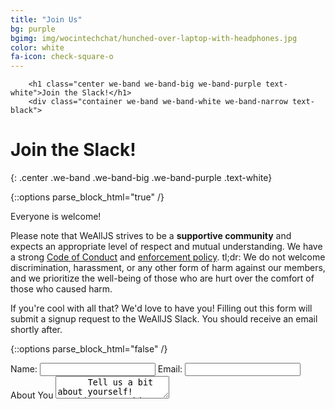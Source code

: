 ```yaml
---
title: "Join Us"
bg: purple
bgimg: img/wocintechchat/hunched-over-laptop-with-headphones.jpg
color: white
fa-icon: check-square-o
---
```


        <h1 class="center we-band we-band-big we-band-purple text-white">Join the Slack!</h1>
        <div class="container we-band we-band-white we-band-narrow text-black">
# Join the Slack!
{: .center .we-band .we-band-big .we-band-purple .text-white}

{::options parse_block_html="true" /}
<div class="container we-band we-band-white we-band-narrow text-black">

Everyone is welcome!

Please note that WeAllJS strives to be a **supportive community** and expects an appropriate level of respect and mutual understanding. We have a strong [Code of Conduct](#todo) and [enforcement policy](#todo). tl;dr: We do not welcome discrimination, harassment, or any other form of harm against our members, and we prioritize the well-being of those who are hurt over the comfort of those who caused harm.

If you're cool with all that? We'd love to have you! Filling out this form will submit a signup request to the WeAllJS Slack. You should receive an email shortly after.

</div>

{::options parse_block_html="false" /}

<div class=container>
  <form action="" method=POST>
    <label>Name: <input name=name type=text></label>
    <label>Email: <input name=email type=email></label>
    <label>About You</label>
    <textarea name=about>
      Tell us a bit about yourself! Anything or nothing is fine!
    </textarea>
  </form>
</div>
